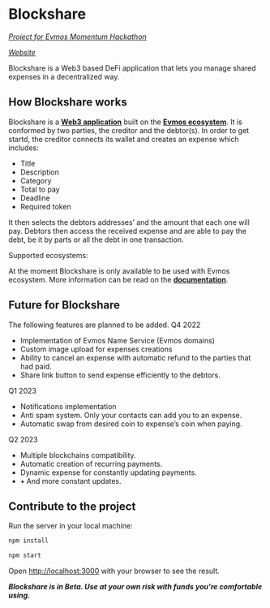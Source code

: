 # Blockshare

[*Project for Evmos Momentum Hackathon*](https://devpost.com/software/blockshare-uwhrj1)

[*Website*](https://blockshare.app)

Blockshare is a Web3 based DeFi application that lets you manage shared expenses in a decentralized way.

## How Blockshare works 

Blockshare is a [**Web3 application**](https://blockshare.app) built on the [**Evmos ecosystem**](https://evmos.org/). It is conformed by two parties, the creditor and the debtor(s). In order to get startd, the creditor connects its wallet and creates an expense which includes:
* Title
* Description
* Category
* Total to pay
* Deadline
* Required token

It then selects the debtors addresses’ and the amount that each one will pay. Debtors then access the received expense and are able to pay the debt, be it by parts or all the debt in one transaction.

Supported ecosystems:

At the moment Blockshare is only available to be used with Evmos ecosystem. More information can be read on the [**documentation**](https://docs.evmos.org).

## Future for Blockshare
The following features are planned to be added.
Q4 2022
* Implementation of Evmos Name Service (Evmos domains)
* Custom image upload for expenses creations
* Ability to cancel an expense with automatic refund to the parties that had paid.
* Share link button to send expense efficiently to the debtors.

Q1 2023
* Notifications implementation
* Anti spam system. Only your contacts can add you to an expense.
* Automatic swap from desired coin to expense’s coin when paying.

Q2 2023
* Multiple blockchains compatibility.
* Automatic creation of recurring payments.
* Dynamic expense for constantly updating payments.
* • And more constant updates.


## Contribute to the project

Run the server in your local machine:

```bash
npm install

npm start
```

Open <http://localhost:3000> with your browser to see the result.


***Blockshare is in Beta. Use at your own risk with funds you're comfortable using.***
